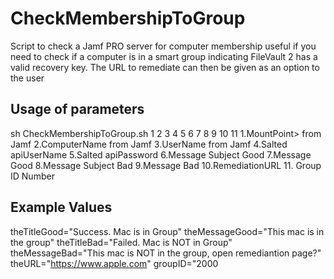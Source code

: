 # CheckMembershipToGroup
Script to check a Jamf PRO server for computer membership useful if you need to check if a computer is in a  smart group indicating FileVault 2 has a valid recovery key. The URL to remediate can then be given as an option to the user

## Usage of parameters
sh CheckMembershipToGroup.sh 1 2 3 4 5 6 7 8 9 10 11
	1.MountPoint> 	from Jamf
	2.ComputerName 	from Jamf
	3.UserName 		from Jamf
	4.Salted apiUserName
	5.Salted apiPassword
	6.Message Subject Good
	7.Message Good
	8.Message Subject Bad
	9.Message Bad
	10.RemediationURL
	11. Group ID Number
  
## Example Values
theTitleGood="Success. Mac is in Group"
theMessageGood="This mac is in the group"
theTitleBad="Failed. Mac is NOT in Group"
theMessageBad="This mac is NOT in the group, open remediantion page?"
theURL="https://www.apple.com"
groupID="2000
